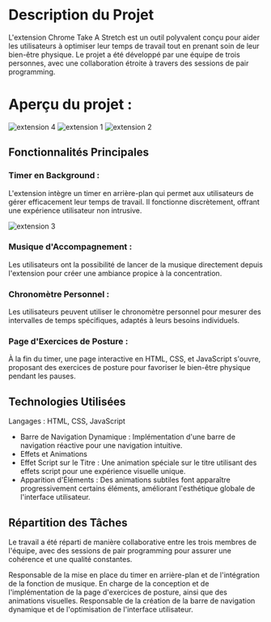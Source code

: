 # Description du Projet
L'extension Chrome Take A Stretch est un outil polyvalent conçu pour aider les utilisateurs à optimiser leur temps de travail tout en prenant soin de leur bien-être physique. Le projet a été développé par une équipe de trois personnes, avec une collaboration étroite à travers des sessions de pair programming.

# Aperçu du projet : 
![extension 4](https://github.com/Aisseta/Extension-Take-a-Stretch/assets/85037165/6f21c40d-6d81-44e1-b9e6-b8fa5e4c4a9a)
![extension 1 ](https://github.com/Aisseta/Extension-Take-a-Stretch/assets/85037165/6de70ba1-8a15-4ea5-a8b8-40843afed908)
![extension 2](https://github.com/Aisseta/Extension-Take-a-Stretch/assets/85037165/ec0e3bf6-5371-42cd-8ed9-568c8797c8ac)

## Fonctionnalités Principales
### Timer en Background : 
L'extension intègre un timer en arrière-plan qui permet aux utilisateurs de gérer efficacement leur temps de travail. Il fonctionne discrètement, offrant une expérience utilisateur non intrusive.

![extension 3](https://github.com/Aisseta/Extension-Take-a-Stretch/assets/85037165/ba1d3069-b72b-46dc-858a-8a6e2fefe741)

### Musique d'Accompagnement : 
Les utilisateurs ont la possibilité de lancer de la musique directement depuis l'extension pour créer une ambiance propice à la concentration.

### Chronomètre Personnel : 
Les utilisateurs peuvent utiliser le chronomètre personnel pour mesurer des intervalles de temps spécifiques, adaptés à leurs besoins individuels.

### Page d'Exercices de Posture : 
À la fin du timer, une page interactive en HTML, CSS, et JavaScript s'ouvre, proposant des exercices de posture pour favoriser le bien-être physique pendant les pauses.

## Technologies Utilisées
Langages : HTML, CSS, JavaScript
- Barre de Navigation Dynamique : Implémentation d'une barre de navigation réactive pour une navigation intuitive.
- Effets et Animations
- Effet Script sur le Titre : Une animation spéciale sur le titre utilisant des effets script pour une expérience visuelle unique.
- Apparition d'Éléments : Des animations subtiles font apparaître progressivement certains éléments, améliorant l'esthétique globale de l'interface utilisateur.

## Répartition des Tâches
Le travail a été réparti de manière collaborative entre les trois membres de l'équipe, avec des sessions de pair programming pour assurer une cohérence et une qualité constantes.

Responsable de la mise en place du timer en arrière-plan et de l'intégration de la fonction de musique.
En charge de la conception et de l'implémentation de la page d'exercices de posture, ainsi que des animations visuelles.
Responsable de la création de la barre de navigation dynamique et de l'optimisation de l'interface utilisateur.





